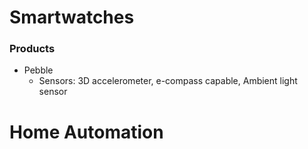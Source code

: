 Smartwatches
====
###	Products
*	Pebble
	*	Sensors: 3D accelerometer, e-compass capable, Ambient light sensor

Home Automation
====
